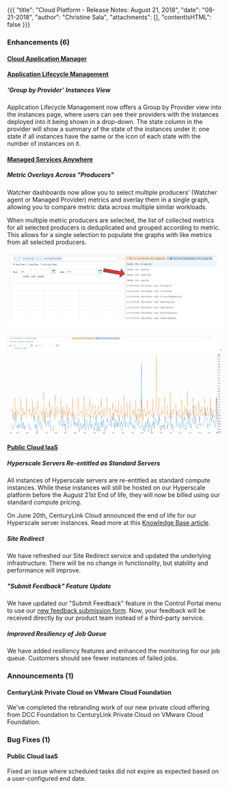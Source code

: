 {{{
"title": "Cloud Platform - Release Notes: August 21, 2018",
"date": "08-21-2018",
"author": "Christine Sala",
"attachments": [],
"contentIsHTML": false
}}}

### Enhancements (6)

#### [Cloud Application Manager](//www.ctl.io/cloud-application-manager/)

#### [Application Lifecycle Management](//www.ctl.io/cloud-application-manager/application-lifecycle-management/)

##### ‘Group by Provider’ Instances View

Application Lifecycle Management now offers a Group by Provider view into the instances page, where users can see their providers with the instances deployed into it being shown in a drop-down. The state column in the provider will show a summary of the state of the instances under it: one state if all instances have the same or the icon of each state with the number of instances on it.

#### [Managed Services Anywhere](//www.ctl.io/cloud-application-manager/managed-services-anywhere/)

##### Metric Overlays Across "Producers"

Watcher dashboards now allow you to select multiple producers’ (Watcher agent or Managed Provider) metrics and overlay them in a single graph, allowing you to compare metric data across multiple similar workloads.

When multiple metric producers are selected, the list of collected metrics for all selected producers is deduplicated and grouped according to metric.  This allows for a single selection to populate the graphs with like metrics from all selected producers.

![Watcher Metrics](../../images/Watcher-Metrics.png)

![Watcher Graph](../../images/Watcher-Graph.png)

#### [Public Cloud IaaS](//www.ctl.io/product-overview/#)

##### Hyperscale Servers Re-entitled as Standard Servers

All instances of Hyperscale servers are re-entitled as standard compute instances. While these instances will still be hosted on our Hyperscale platform before the August 21st End of life, they will now be billed using our standard compute pricing.

On June 20th, CenturyLink Cloud announced the end of life for our Hyperscale server instances. Read more at this [Knowledge Base article](../../../servers/hyperscale-eol-faqs.md).

##### Site Redirect

We have refreshed our Site Redirect service and updated the underlying infrastructure. There will be no change in functionality, but stability and performance will improve.

##### "Submit Feedback" Feature Update

We have updated our "Submit Feedback" feature in the Control Portal menu to use our [new feedback submission form](https://managedsupport.ctl.io/msp/feedback). Now, your feedback will be received directly by our product team instead of a third-party service.

##### Improved Resiliency of Job Queue

We have added resiliency features and enhanced the monitoring for our job queue. Customers should see fewer instances of failed jobs.

### Announcements (1)

#### CenturyLink Private Cloud on VMware Cloud Foundation

We've completed the rebranding work of our new private cloud offering from DCC Foundation to CenturyLink Private Cloud on VMware Cloud Foundation.

### Bug Fixes (1)

#### Public Cloud IaaS

Fixed an issue where scheduled tasks did not expire as expected based on a user-configured end date.
